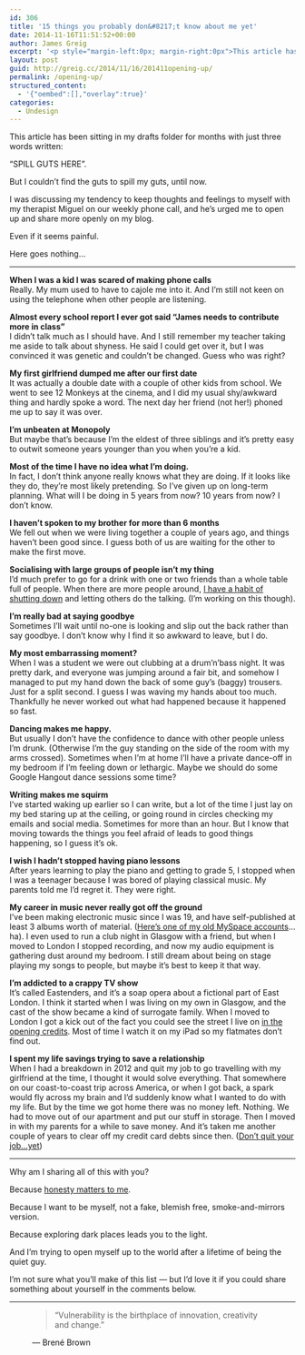 ```yaml
---
id: 306
title: '15 things you probably don&#8217;t know about me yet'
date: 2014-11-16T11:51:52+00:00
author: James Greig
excerpt: '<p style="margin-left:0px; margin-right:0px">This article has been sitting in my drafts folder for months with just three words written:</p><p>“SPILL GUTS HERE”.</p><p>But I couldn’t find the guts to spill my guts, until now.&nbsp;</p>'
layout: post
guid: http://greig.cc/2014/11/16/201411opening-up/
permalink: /opening-up/
structured_content:
  - '{"oembed":[],"overlay":true}'
categories:
  - Undesign
---
```

<p>This article has been sitting in my drafts folder for months with just three words written:</p><p>“SPILL GUTS HERE”.</p><p>But I couldn’t find the guts to spill my guts, until now.&nbsp;</p><p>I was discussing my tendency to keep thoughts and feelings to myself with my therapist Miguel on our weekly phone call, and he’s urged me to open up and share more openly on my blog.</p><p>Even if it seems painful. &nbsp;</p><p>Here goes nothing...</p><hr /><p><strong>When I was a kid I was scared of making phone calls</strong><br />Really. My mum used to have to cajole me into it. And I’m still not keen on using the telephone when other people are listening.&nbsp;</p><p><strong>Almost every school report I ever got said “James needs to contribute more in class”</strong><br />I didn’t talk much as I should have. And I still remember my teacher taking me aside to talk about shyness. He said I could get over it, but I was convinced it was genetic and couldn’t be changed. Guess who was right?</p><p><strong>My first girlfriend dumped me after our first date</strong><br />It was actually a double date with a couple of other kids from school. We went to see 12 Monkeys at the cinema, and I did my usual shy/awkward thing and hardly spoke a word. The next day her friend (not her!) phoned me up to say it was over.&nbsp;</p><p><strong>I’m unbeaten at Monopoly</strong><br />But maybe that’s because I’m the eldest of three siblings and it’s pretty easy to outwit someone years younger than you when you’re a kid.</p><p><strong>Most of the time I have no idea what I’m doing.</strong><br />In fact, I don’t think anyone really knows what they are doing. If it looks like they do, they’re most likely pretending. So I’ve given up on long-term planning. What will I be doing in 5 years from now? 10 years from now? I don’t know.</p><p><strong>I haven’t spoken to my brother for more than 6 months</strong><br />We fell out when we were living together a couple of years ago, and things haven’t been good since. I guess both of us are waiting for the other to make the first move.&nbsp;</p><p><strong>Socialising with large groups of people isn’t my thing</strong><br />I’d much prefer to go for a drink with one or two friends than a whole table full of people. When there are more people around, <a href="http://greig.cc/journal/falling-off-the-edge-of-conversations">I have a habit of shutting down</a> and letting others do the talking. (I’m working on this though).</p><p><strong>I’m really bad at saying goodbye</strong><br />Sometimes I’ll wait until no-one is looking and slip out the back rather than say goodbye. I don’t know why I find it so awkward to leave, but I do.</p><p><strong>My most embarrassing moment?</strong><br />When I was a student we were out clubbing at a drum’n’bass night. It was pretty dark, and everyone was jumping around a fair bit, and somehow I managed to put my hand down the back of some guy’s (baggy) trousers. Just for a split second. I guess I was waving my hands about too much. Thankfully he never worked out what had happened because it happened so fast.&nbsp;</p><p><strong>Dancing makes me happy.</strong><br />But usually I don’t have the confidence to dance with other people unless I’m drunk. (Otherwise I’m the guy standing on the side of the room with my arms crossed). Sometimes when I’m at home I’ll have a private dance-off in my bedroom if I’m feeling down or lethargic. Maybe we should do some Google Hangout dance sessions some time?</p><p><strong>Writing makes me squirm</strong><br />I’ve started waking up earlier so I can write, but a lot of the time I just lay on my bed staring up at the ceiling, or going round in circles checking my emails and social media. Sometimes for more than an hour. But I know that moving towards the things you feel afraid of leads to good things happening, so I guess it’s ok.</p><p><strong>I wish I hadn’t stopped having piano lessons</strong><br />After years learning to play the piano and getting to grade 5, I stopped when I was a teenager because I was bored of playing classical music. My parents told me I’d regret it. They were right.&nbsp;</p><p><strong>My career in music never really got off the ground</strong><br />I’ve been making electronic music since I was 19, and have self-published at least 3 albums worth of material. (<a href="https://myspace.com/jamesgreigmusic">Here’s one of my old MySpace accounts</a>… ha). I even used to run a club night in Glasgow with a friend, but when I moved to London I stopped recording, and now my audio equipment is gathering dust around my bedroom. I still dream about being on stage playing my songs to people, but maybe it’s best to keep it that way.</p><p><strong>I’m addicted to a crappy TV show</strong><br />It’s called Eastenders, and it’s a soap opera about a fictional part of East London. I think it started when I was living on my own in Glasgow, and the cast of the show became a kind of surrogate family. When I moved to London I got a kick out of the fact you could see the street I live on <a href="https://www.youtube.com/watch?v=2mwvKgQeMg8">in the opening credits</a>. Most of time I watch it on my iPad so my flatmates don’t find out.</p><p><strong><span>I spent my life savings trying to save a relationship</span></strong><br /><span>When I had a breakdown in 2012 and quit my job to go travelling with my girlfriend at the time, I thought it would solve everything. That somewhere on our coast-to-coast trip across America, or when I got back, a spark would fly across my brain and I’d suddenly know what I wanted to do with my life. But by the time we got home there was no money left. Nothing. We had to move out of our apartment and put our stuff in storage. Then I moved in with my parents for a while to save money. And it’s taken me another couple of years to clear off my credit card debts since then. (</span><a href="http://greig.cc/journal/2014/9/hate-being-a-graphic-designer">Don’t quit your job...yet</a><span>)&nbsp;</span>&nbsp;</p><hr /><p>Why am I sharing all of this with you?</p><p>Because <a href="http://greig.cc/journal/your-mind-is-a-jail-built-out-of-bullshit">honesty matters to me</a>.</p><p>Because I want to be myself, not a fake, blemish free, smoke-and-mirrors version.</p><p>Because exploring dark places leads you to the light.</p><p>And I’m trying to open myself up to the world after a lifetime of being the quiet guy.&nbsp;</p><p>I’m not sure what you’ll make of this list — but I’d love it if you could share something about yourself in the comments below.</p><hr /><figure>
  <blockquote>
    <span>&#8220;</span>Vulnerability is the birthplace of innovation, creativity and change.<span>&#8221;</span>
  </blockquote>
  <figcaption class="source">&mdash; Brené Brown</figcaption>
</figure>